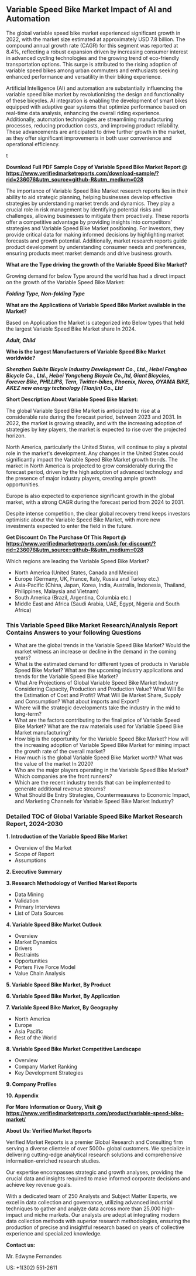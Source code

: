 <h2>Variable Speed Bike Market Impact of AI and Automation</h2><p>The global variable speed bike market experienced significant growth in 2022, with the market size estimated at approximately USD 7.8 billion. The compound annual growth rate (CAGR) for this segment was reported at 8.4%, reflecting a robust expansion driven by increasing consumer interest in advanced cycling technologies and the growing trend of eco-friendly transportation options. This surge is attributed to the rising adoption of variable speed bikes among urban commuters and enthusiasts seeking enhanced performance and versatility in their biking experience.</p><p>Artificial Intelligence (AI) and automation are substantially influencing the variable speed bike market by revolutionizing the design and functionality of these bicycles. AI integration is enabling the development of smart bikes equipped with adaptive gear systems that optimize performance based on real-time data analysis, enhancing the overall riding experience. Additionally, automation technologies are streamlining manufacturing processes, reducing production costs, and improving product reliability. These advancements are anticipated to drive further growth in the market, as they offer significant improvements in both user convenience and operational efficiency.</p>t</p><p id="" class=""><strong>Download Full PDF Sample Copy of Variable Speed Bike Market Report @ <a href="https://www.verifiedmarketreports.com/download-sample/?rid=236076&utm_source=github-R&utm_medium=028" target="_blank">https://www.verifiedmarketreports.com/download-sample/?rid=236076&utm_source=github-R&utm_medium=028</a></strong></p><p>The importance of&nbsp;Variable Speed Bike Market research reports lies in their ability to aid strategic planning, helping businesses develop effective strategies by understanding market trends and dynamics. They play a crucial role in risk management by identifying potential risks and challenges, allowing businesses to mitigate them proactively. These reports offer a competitive advantage by providing insights into competitors' strategies and Variable Speed Bike Market positioning. For investors, they provide critical data for making informed decisions by highlighting market forecasts and growth potential. Additionally, market research reports guide product development by understanding consumer needs and preferences, ensuring products meet market demands and drive business growth.</p><p><strong>What are the&nbsp;Type driving the growth of the Variable Speed Bike Market?</strong></p><p id="" class="">Growing demand for below Type around the world has had a direct impact on the growth of the Variable Speed Bike Market:</p><em><strong>Folding Type, Non-folding Type</strong></em></p><strong>What are the&nbsp;Applications&nbsp;of Variable Speed Bike Market available in the Market?</strong></p><p id="" class="">Based on Application the Market is categorized into Below types that held the largest Variable Speed Bike Market share In 2024.</p><em><strong>Adult, Child</strong></em></p><strong>Who is the largest Manufacturers of Variable Speed Bike Market worldwide?</strong></p><p><em><strong>Shenzhen Subite Bicycle Industry Development Co., Ltd., Hebei Fanghao Bicycle Co., Ltd., Hebei Yongcheng Bicycle Co.,ltd, Giant Bicycles, Forever Bike, PHILLIPS, Tern, Twitter-bikes, Phoenix, Norco, OYAMA BIKE, AKEZ new energy technology (Tianjin) Co., Ltd</strong></em></p><p id="" class=""><strong>Short Description About Variable Speed Bike Market:</strong></p><p>The global Variable Speed Bike Market is anticipated to rise at a considerable rate during the forecast period, between 2023 and 2031. In 2022, the market is growing steadily, and with the increasing adoption of strategies by key players, the market is expected to rise over the projected horizon.</p><p>North America, particularly the United States, will continue to play a pivotal role in the market's development. Any changes in the United States could significantly impact the Variable Speed Bike Market growth trends. The market in North America is projected to grow considerably during the forecast period, driven by the high adoption of advanced technology and the presence of major industry players, creating ample growth opportunities.</p><p>Europe is also expected to experience significant growth in the global market, with a strong CAGR during the forecast period from 2024 to 2031.</p><p>Despite intense competition, the clear global recovery trend keeps investors optimistic about the Variable Speed Bike Market, with more new investments expected to enter the field in the future.</p><p id="" class=""><strong>Get Discount On The Purchase Of This Report @ <a href="https://www.verifiedmarketreports.com/ask-for-discount/?rid=236076&utm_source=github-R&utm_medium=028" target="_blank">https://www.verifiedmarketreports.com/ask-for-discount/?rid=236076&utm_source=github-R&utm_medium=028</a></strong></p>Which regions are leading the Variable Speed Bike Market?</p><ul><li>North America (United States, Canada and Mexico)</li><li>Europe (Germany, UK, France, Italy, Russia and Turkey etc.)</li><li>Asia-Pacific (China, Japan, Korea, India, Australia, Indonesia, Thailand, Philippines, Malaysia and Vietnam)</li><li>South America (Brazil, Argentina, Columbia etc.)</li><li>Middle East and Africa (Saudi Arabia, UAE, Egypt, Nigeria and South Africa)</li></ul><h3 id="" class="">This Variable Speed Bike Market Research/Analysis Report Contains Answers to your following Questions</h3><ul><li>What are the global trends in the Variable Speed Bike Market? Would the market witness an increase or decline in the demand in the coming years?</li><li>What is the estimated demand for different types of products in Variable Speed Bike Market? What are the upcoming industry applications and trends for the Variable Speed Bike Market?</li><li>What Are Projections of Global Variable Speed Bike Market Industry Considering Capacity, Production and Production Value? What Will Be the Estimation of Cost and Profit? What Will Be Market Share, Supply and Consumption? What about imports and Export?</li><li>Where will the strategic developments take the industry in the mid to long-term?</li><li>What are the factors contributing to the final price of Variable Speed Bike Market? What are the raw materials used for Variable Speed Bike Market manufacturing?</li><li>How big is the opportunity for the Variable Speed Bike Market? How will the increasing adoption of Variable Speed Bike Market for mining impact the growth rate of the overall market?</li><li>How much is the global Variable Speed Bike Market worth? What was the value of the market In 2020?</li><li>Who are the major players operating in the Variable Speed Bike Market? Which companies are the front runners?</li><li>Which are the recent industry trends that can be implemented to generate additional revenue streams?</li><li>What Should Be Entry Strategies, Countermeasures to Economic Impact, and Marketing Channels for Variable Speed Bike Market Industry?</li></ul><h3 id="" class="">Detailed TOC of Global Variable Speed Bike Market Research Report, 2024-2030</h3><p id="" class=""><strong>1. Introduction of the Variable Speed Bike Market</strong></p><ul><li>Overview of the Market</li><li>Scope of Report</li><li>Assumptions</li></ul><p id="" class=""><strong>2. Executive Summary</strong></p><p id="" class=""><strong>3. Research Methodology of Verified Market Reports</strong></p><ul><li>Data Mining</li><li>Validation</li><li>Primary Interviews</li><li>List of Data Sources</li></ul><p id="" class=""><strong>4. Variable Speed Bike Market Outlook</strong></p><ul><li>Overview</li><li>Market Dynamics</li><li>Drivers</li><li>Restraints</li><li>Opportunities</li><li>Porters Five Force Model</li><li>Value Chain Analysis</li></ul><p id="" class=""><strong>5. Variable Speed Bike Market, By Product</strong></p><p id="" class=""><strong>6. Variable Speed Bike Market, By Application</strong></p><p id="" class=""><strong>7. Variable Speed Bike Market, By Geography</strong></p><ul><li>North America</li><li>Europe</li><li>Asia Pacific</li><li>Rest of the World</li></ul><p id="" class=""><strong>8. Variable Speed Bike Market Competitive Landscape</strong></p><ul><li>Overview</li><li>Company Market Ranking</li><li>Key Development Strategies</li></ul><p id="" class=""><strong>9. Company Profiles</strong></p><p id="" class=""><strong>10. Appendix</strong></p><p id="" class=""><strong>For More Information or Query, Visit @ <a href="https://www.verifiedmarketreports.com/product/variable-speed-bike-market/" target="_blank">https://www.verifiedmarketreports.com/product/variable-speed-bike-market/</a></strong></p><p id="" class=""><strong>About Us: Verified Market Reports</strong></p><p id="" class="">Verified Market Reports is a premier Global Research and Consulting firm serving a diverse clientele of over 5000+ global customers. We specialize in delivering cutting-edge analytical research solutions and comprehensive information-enriched research studies.</p><p id="" class="">Our expertise encompasses strategic and growth analyses, providing the crucial data and insights required to make informed corporate decisions and achieve key revenue goals.</p><p id="" class="">With a dedicated team of 250 Analysts and Subject Matter Experts, we excel in data collection and governance, utilizing advanced industrial techniques to gather and analyze data across more than 25,000 high-impact and niche markets. Our analysts are adept at integrating modern data collection methods with superior research methodologies, ensuring the production of precise and insightful research based on years of collective experience and specialized knowledge.</p><p id="" class=""><strong>Contact us:</strong></p><p id="" class="">Mr. Edwyne Fernandes</p><p id="" class="">US: +1(302) 551-2611</p>